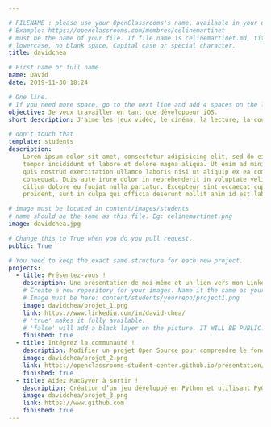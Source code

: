 ```yaml
---

# FILENAME : please use your OpenClassrooms's name, available in your url.
# Example: https://openclassrooms.com/membres/celinemartinet
# must be the name of your file. If file name is celinemartinet.md, title is celinemartinet.
# lowercase, no blank space, Capital case or special character.
title: davidchea

# First name or full name
name: David
date: 2019-11-30 18:24

# One line.
# If you need more space, go to the next line and add 4 spaces on the left, as in 'description'.
objective: Je veux travailler en tant que développeur iOS.
short_description: J'aime les jeux vidéo, le cinéma, la lecture, la course à pied et le tennis.

# don't touch that
template: students
description:
    Lorem ipsum dolor sit amet, consectetur adipisicing elit, sed do eiusmod
    tempor incididunt ut labore et dolore magna aliqua. Ut enim ad minim veniam,
    quis nostrud exercitation ullamco laboris nisi ut aliquip ex ea commodo
    consequat. Duis aute irure dolor in reprehenderit in voluptate velit esse
    cillum dolore eu fugiat nulla pariatur. Excepteur sint occaecat cupidatat non
    proident, sunt in culpa qui officia deserunt mollit anim id est laborum.

# image must be located in content/images/students
# name should be the same as this file. Eg: celinemartinet.png
image: davidchea.jpg

# Change this to True when you do you pull request.
public: True

# You need to keep the exact same structure for each new project.
projects:
  - title: Présentez-vous !
    description: Une présentation de moi-même et un lien vers mon LinkedIn.
    # Create a new repository for your images. Name it the same as your nickname and profile picture.
    # Image must be here: content/students/yourrepo/project1.png
    image: davidchea/projet_1.png
    link: https://www.linkedin.com/in/david-chea/
    # 'true' makes it fully available.
    # 'false' will add a black layer on the picture. IT WILL BE PUBLIC!
    finished: true
  - title: Intégrez la communauté !
    description: Modifier un projet Open Source pour comprendre le fonctionnement de Git, de Github et des pull requests. 
    image: davidchea/projet_2.png
    link: https://openclassrooms-student-center.github.io/presentation/students/davidchea.html
    finished: true
  - title: Aidez MacGyver à sortir !
    description: Création d’un jeu développé en Python et utilisant PyGame.
    image: davidchea/projet_3.png
    link: https://www.github.com
    finished: true
---
```

